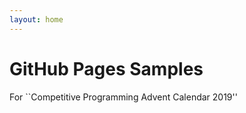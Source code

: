 ```yaml
---
layout: home
---
```


# GitHub Pages Samples

For ``Competitive Programming Advent Calendar 2019''

